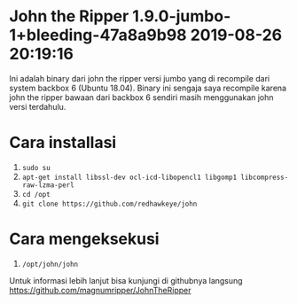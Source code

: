 # John the Ripper 1.9.0-jumbo-1+bleeding-47a8a9b98 2019-08-26 20:19:16
Ini adalah binary dari john the ripper versi jumbo yang di recompile dari system backbox 6 (Ubuntu 18.04).
Binary ini sengaja saya recompile karena john the ripper bawaan dari backbox 6 sendiri masih menggunakan john versi terdahulu.

# Cara installasi
1. ```sudo su```
2. ```apt-get install libssl-dev ocl-icd-libopencl1 libgomp1 libcompress-raw-lzma-perl```
3. ```cd /opt```
4. ```git clone https://github.com/redhawkeye/john```

# Cara mengeksekusi
1. ```/opt/john/john```

Untuk informasi lebih lanjut bisa kunjungi di githubnya langsung https://github.com/magnumripper/JohnTheRipper
